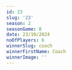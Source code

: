 ```yaml
---
id: 23
slug: '23'
season: 2
seasonGame: 8
date: 23/10/2024
noOfPlayers: 6
winnerSlug: coach
winnerFirstName: Coach
winnerImage: ''
---
```

